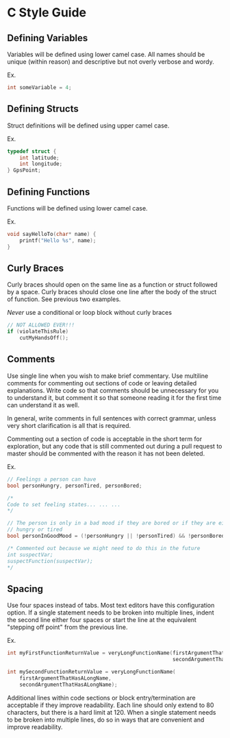 # C Style Guide

## Defining Variables
Variables will be defined using lower camel case. All names should be
unique (within reason) and descriptive but not overly verbose and wordy.

Ex.
```c
int someVariable = 4;
```

## Defining Structs
Struct definitions will be defined using upper camel case.

Ex.
```c
typedef struct {
    int latitude;
    int longitude;
} GpsPoint;
```

## Defining Functions
Functions will be defined using lower camel case.

Ex.
```c
void sayHelloTo(char* name) {
    printf("Hello %s", name);
}
```

## Curly Braces
Curly braces should open on the same line as a function or struct followed by a
space. Curly braces should close one line after the body of the struct of
function. See previous two examples.

*Never* use a conditional or loop block without curly braces

```c
// NOT ALLOWED EVER!!!
if (violateThisRule)
    cutMyHandsOff();
```

## Comments
Use single line when you wish to make brief commentary. Use multiline comments
for commenting out sections of code or leaving detailed explanations. Write
code so that comments should be unnecessary for you to understand it, but
comment it so that someone reading it for the first time can understand it as
well.

In general, write comments in full sentences with correct grammar, unless very
short clarification is all that is required.

Commenting out a section of code is acceptable in the short term for
exploration, but any code that is still commented out during a pull request
to master should be commented with the reason it has not been deleted.

Ex.
```c
// Feelings a person can have
bool personHungry, personTired, personBored;

/*
Code to set feeling states... ... ...
*/

// The person is only in a bad mood if they are bored or if they are either
// hungry or tired
bool personInGoodMood = (!personHungry || !personTired) && !personBored;

/* Commented out because we might need to do this in the future
int suspectVar;
suspectFunction(suspectVar);
*/
```

## Spacing
Use four spaces instead of tabs. Most text editors have this configuration
option. If a single statement needs to be broken into multiple lines, indent
the second line either four spaces or start the line at the equivalent "stepping
off point" from the previous line.

Ex.
```c
int myFirstFunctionReturnValue = veryLongFunctionName(firstArgumentThatHasALongName,
                                                      secondArgumentThatHasALongName);

int mySecondFunctionReturnValue = veryLongFunctionName(
    firstArgumentThatHasALongName,
    secondArgumentThatHasALongName);
```

Additional lines within code sections or block entry/termination are acceptable
if they improve readability. Each line should only extend to 80 characters, but
there is a hard limit at 120. When a single statement needs to be broken into
multiple lines, do so in ways that are convenient and improve readability.

